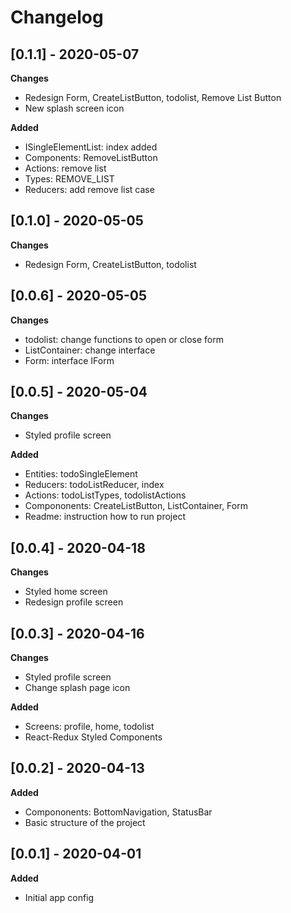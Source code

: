 # Changelog

## [0.1.1] - 2020-05-07

**Changes**

-   Redesign Form, CreateListButton, todolist, Remove List Button
-   New splash screen icon

**Added**

-   ISingleElementList: index added
-   Components: RemoveListButton
-   Actions: remove list
-   Types: REMOVE_LIST
-   Reducers: add remove list case

## [0.1.0] - 2020-05-05

**Changes**

-   Redesign Form, CreateListButton, todolist

## [0.0.6] - 2020-05-05

**Changes**

-   todolist: change functions to open or close form
-   ListContainer: change interface 
-    Form: interface IForm 

## [0.0.5] - 2020-05-04

**Changes**

-   Styled profile screen

**Added**

-   Entities: todoSingleElement
-   Reducers: todoListReducer, index
-   Actions: todoListTypes, todolistActions
-   Compononents: CreateListButton, ListContainer, Form
-   Readme: instruction how to run project

## [0.0.4] - 2020-04-18

**Changes**

-   Styled home screen
-   Redesign profile screen


## [0.0.3] - 2020-04-16

**Changes**

-   Styled profile screen
-   Change splash page icon

**Added**

-   Screens: profile, home, todolist
-   React-Redux Styled Components

## [0.0.2] - 2020-04-13

**Added**

-   Compononents: BottomNavigation, StatusBar
-   Basic structure of the project

## [0.0.1] - 2020-04-01

**Added**

-  Initial app config